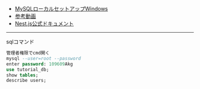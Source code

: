 

- [MySQLローカルセットアップWindows](https://prog-8.com/docs/mysql-database-setup)
- [参考動画](https://www.youtube.com/watch?v=Xhj2TgWLDAo)
- [Nest.js公式ドキュメント](https://docs.nestjs.com/)


---
sqlコマンド

```sql
管理者権限でcmd開く 
mysql --user=root --password
enter password: 109609Akg
use tutorial_db;
show tables;
describe users;
```
